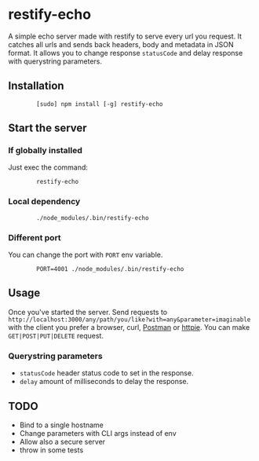 # restify-echo

A simple echo server made with restify to serve every url you request. It catches all urls and sends back headers, body and metadata in JSON format. It allows you to change response `statusCode` and delay response with querystring parameters.

## Installation

```
        [sudo] npm install [-g] restify-echo
```

## Start the server

### If globally installed

Just exec the command:

```
        restify-echo 
```

### Local dependency

```
        ./node_modules/.bin/restify-echo  
```

### Different port

You can change the port with `PORT` env variable.

```
        PORT=4001 ./node_modules/.bin/restify-echo  
```

## Usage

Once you've started the server. Send requests to `http://localhost:3000/any/path/you/like?with=any&parameter=imaginable` with the client you prefer a browser, curl, [Postman](http://www.getpostman.com/) or [httpie](http://httpie.org/). You can make `GET|POST|PUT|DELETE` request.  


### Querystring parameters

* `statusCode` header status code to set in the response.
* `delay` amount of milliseconds to delay the response.


## TODO

* Bind to a single hostname
* Change parameters with CLI args instead of env
* Allow also a secure server
* throw in some tests

